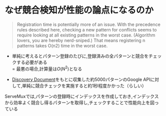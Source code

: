 # なぜ競合検知が性能の論点になるのか

> <span text-color-red>Registration time is potentially more of an issue.</span> With the precedence rules described here, checking a new pattern for conflicts seems to require looking at all existing patterns in the worst case. (Algorithm lovers, you are hereby nerd-sniped.) That means registering n patterns takes O(n2) time in the worst case.

- 単純に考えるとパターン登録のたびに,登録済みの全パターンと競合をチェックする必要がある  
  = 最悪の場合,計算量は$O(N^2)$となる

- [Discovery Document](https://discovery.googleapis.com/discovery/v1)をもとに収集した約5000パターンのGoogle APIに対して,単純に競合チェックを実施すると約1秒程度かかった（らしい）

<div mt-20 v-click>

ServeMuxでは,パターンの登録時に<span text-color-red>インデックスを作成</span>しておき,インデックスから<span text-color-red>効率よく競合し得るパターンを取得し,チェック</span>することで性能向上を図っている

</div>
